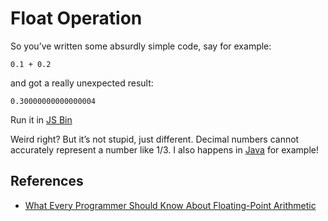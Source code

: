 # Float Operation

So you’ve written some absurdly simple code, say for example:

	0.1 + 0.2

and got a really unexpected result:

	0.30000000000000004

Run it in [JS Bin](http://jsbin.com/veqekepine/edit?js,console)

Weird right? But it’s not stupid, just different. Decimal numbers cannot accurately represent a number like 1/3. I also happens in [Java](http://rextester.com/YJO29878) for example!

## References

- [What Every Programmer Should Know About Floating-Point Arithmetic](http://floating-point-gui.de)